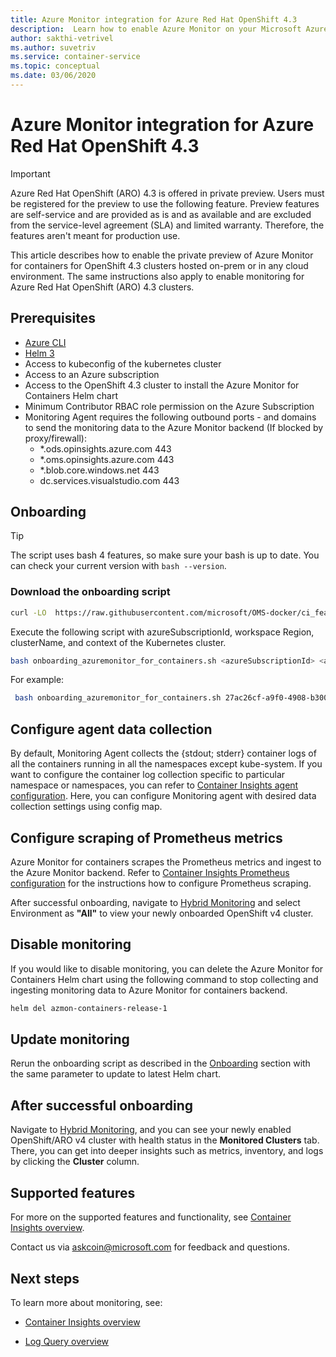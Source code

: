 ```yaml
---
title: Azure Monitor integration for Azure Red Hat OpenShift 4.3
description:  Learn how to enable Azure Monitor on your Microsoft Azure Red Hat OpenShift cluster.
author: sakthi-vetrivel
ms.author: suvetriv
ms.service: container-service
ms.topic: conceptual
ms.date: 03/06/2020
---
```


# Azure Monitor integration for Azure Red Hat OpenShift 4.3

> [!IMPORTANT]
> Azure Red Hat OpenShift (ARO) 4.3 is offered in private preview. Users must be registered for the preview to use the following feature. Preview features are self-service and are provided as is and as available and are excluded from the service-level agreement (SLA) and limited warranty. Therefore, the features aren't meant for production use. 

This article describes how to enable the private preview of Azure Monitor for containers for OpenShift 4.3 clusters hosted on-prem or in any cloud environment. The same instructions also apply to enable monitoring for Azure Red Hat OpenShift (ARO) 4.3 clusters.  

## Prerequisites

- [Azure CLI](https://docs.microsoft.com/cli/azure/install-azure-cli?view=azure-cli-latest)
- [Helm 3](https://helm.sh/docs/intro/install/)
- Access to kubeconfig of the kubernetes cluster
- Access to an Azure subscription
- Access to the OpenShift 4.3 cluster to install the Azure Monitor for Containers Helm chart
- Minimum Contributor RBAC role permission on the Azure Subscription  
- Monitoring Agent requires the following outbound ports - and domains to send the monitoring data to the Azure Monitor backend (If blocked by proxy/firewall):
  - *.ods.opinsights.azure.com 443
  - *.oms.opinsights.azure.com 443
  - *.blob.core.windows.net 443
  - dc.services.visualstudio.com 443

## Onboarding

> [!TIP]
> The script uses bash 4 features, so make sure your bash is up to date. You can check your current version with `bash --version`.

### Download the onboarding script

```bash
curl -LO  https://raw.githubusercontent.com/microsoft/OMS-docker/ci_feature/docs/openshiftV4/onboarding_azuremonitor_for_containers.sh
```

Execute the following script with azureSubscriptionId, workspace Region, clusterName, and context of the Kubernetes cluster.

```bash
bash onboarding_azuremonitor_for_containers.sh <azureSubscriptionId> <azureRegionforLogAnalyticsWorkspace> <clusterName> <kubeconfigContextNameOftheCluster>
```

For example:

```bash
 bash onboarding_azuremonitor_for_containers.sh 27ac26cf-a9f0-4908-b300-9a4e9a0fb205 eastus myocp42 admin 
```

## Configure agent data collection

By default, Monitoring Agent collects the {stdout; stderr} container logs of all the containers running in all the namespaces except kube-system.  If you want to configure the container log collection specific to particular namespace or namespaces, you can  refer to [Container Insights agent configuration](../azure-monitor/insights/container-insights-agent-config.md). Here, you can configure Monitoring agent with desired data collection settings using config map.

## Configure scraping of Prometheus metrics

Azure Monitor for containers scrapes the Prometheus metrics and ingest to the Azure Monitor backend. Refer to [Container Insights Prometheus configuration](../azure-monitor/insights/container-insights-prometheus-integration.md) for the instructions how to configure Prometheus scraping.

After successful onboarding, navigate to [Hybrid Monitoring](https://aka.ms/azmon-containers-hybrid) and select Environment as **"All"** to view your newly onboarded OpenShift v4 cluster.

## Disable monitoring

If you would like to disable monitoring, you can delete the Azure Monitor for Containers Helm chart using the following command to stop collecting and ingesting monitoring data to Azure Monitor for containers backend.

``` bash
helm del azmon-containers-release-1
```

## Update monitoring

Rerun the onboarding script as described in the [Onboarding](#onboarding) section with the same parameter to update to latest Helm chart.

## After successful onboarding

Navigate to [Hybrid Monitoring](https://aka.ms/azmon-containers-hybrid), and you can see your newly enabled OpenShift/ARO v4 cluster with health status in the **Monitored Clusters** tab. There, you can get into deeper insights such as metrics, inventory, and logs by clicking the **Cluster** column.

## Supported features

For more on the supported features and functionality, see [Container Insights overview](../azure-monitor/insights/container-insights-overview.md).

Contact us via askcoin@microsoft.com for feedback and questions.

## Next steps

To learn more about monitoring, see:
- [Container Insights overview](../azure-monitor/insights/container-insights-overview.md)

- [Log Query overview](../azure-monitor/log-query/log-query-overview.md)
